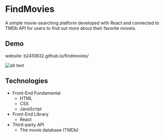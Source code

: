 # FindMovies

A simple movie-searching platform developed with React and connected to TMDb API for users to find out more about their favorite moveis.


## Demo 
website: b2410832.github.io/findmovies/

![alt text](readme/demo.gif)

## Technologies
- Front-End Fundamental
    - HTML 
    - CSS 
    - JavaScript
- Front-End Library
    - React
- Third-party API
    - The movie database (TMDb) 

